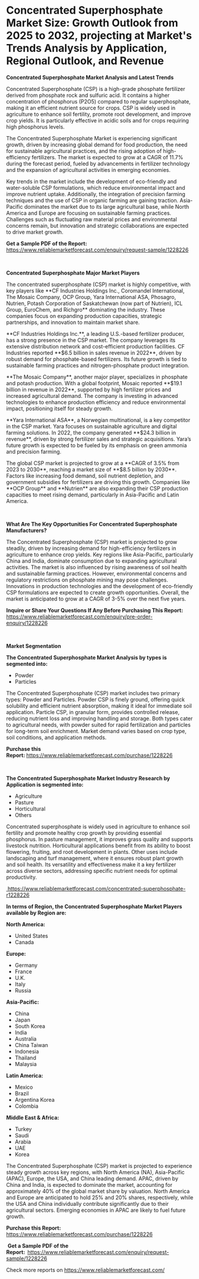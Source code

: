 <p><h1>Concentrated Superphosphate Market Size: Growth Outlook from 2025 to 2032, projecting at Market's Trends Analysis by Application, Regional Outlook, and Revenue</h1></p><p><strong>Concentrated Superphosphate Market Analysis and Latest Trends</strong></p>
<p><p>Concentrated Superphosphate (CSP) is a high-grade phosphate fertilizer derived from phosphate rock and sulfuric acid. It contains a higher concentration of phosphorus (P2O5) compared to regular superphosphate, making it an efficient nutrient source for crops. CSP is widely used in agriculture to enhance soil fertility, promote root development, and improve crop yields. It is particularly effective in acidic soils and for crops requiring high phosphorus levels.</p><p>The Concentrated Superphosphate Market is experiencing significant growth, driven by increasing global demand for food production, the need for sustainable agricultural practices, and the rising adoption of high-efficiency fertilizers. The market is expected to grow at a CAGR of 11.7% during the forecast period, fueled by advancements in fertilizer technology and the expansion of agricultural activities in emerging economies.</p><p>Key trends in the market include the development of eco-friendly and water-soluble CSP formulations, which reduce environmental impact and improve nutrient uptake. Additionally, the integration of precision farming techniques and the use of CSP in organic farming are gaining traction. Asia-Pacific dominates the market due to its large agricultural base, while North America and Europe are focusing on sustainable farming practices. Challenges such as fluctuating raw material prices and environmental concerns remain, but innovation and strategic collaborations are expected to drive market growth.</p></p>
<p><strong>Get a Sample PDF of the Report:&nbsp;</strong> <a href="https://www.reliablemarketforecast.com/enquiry/request-sample/1228226?utm_campaign=1110&utm_medium=2&utm_source=Github&utm_content=ia&utm_term=25012025&utm_id=concentrated-superphosphate">https://www.reliablemarketforecast.com/enquiry/request-sample/1228226</a></p>
<p>&nbsp;</p>
<p><strong>Concentrated Superphosphate Major Market Players</strong></p>
<p><p>The concentrated superphosphate (CSP) market is highly competitive, with key players like **CF Industries Holdings Inc., Coromandel International, The Mosaic Company, OCP Group, Yara International ASA, Phosagro, Nutrien, Potash Corporation of Saskatchewan (now part of Nutrien), ICL Group, EuroChem, and Richgro** dominating the industry. These companies focus on expanding production capacities, strategic partnerships, and innovation to maintain market share.</p><p>**CF Industries Holdings Inc.**, a leading U.S.-based fertilizer producer, has a strong presence in the CSP market. The company leverages its extensive distribution network and cost-efficient production facilities. CF Industries reported **$6.5 billion in sales revenue in 2022**, driven by robust demand for phosphate-based fertilizers. Its future growth is tied to sustainable farming practices and nitrogen-phosphate product integration.</p><p>**The Mosaic Company**, another major player, specializes in phosphate and potash production. With a global footprint, Mosaic reported **$19.1 billion in revenue in 2022**, supported by high fertilizer prices and increased agricultural demand. The company is investing in advanced technologies to enhance production efficiency and reduce environmental impact, positioning itself for steady growth.</p><p>**Yara International ASA**, a Norwegian multinational, is a key competitor in the CSP market. Yara focuses on sustainable agriculture and digital farming solutions. In 2022, the company generated **$24.3 billion in revenue**, driven by strong fertilizer sales and strategic acquisitions. Yara’s future growth is expected to be fueled by its emphasis on green ammonia and precision farming.</p><p>The global CSP market is projected to grow at a **CAGR of 3.5% from 2023 to 2030**, reaching a market size of **$8.5 billion by 2030**. Factors like increasing food demand, soil nutrient depletion, and government subsidies for fertilizers are driving this growth. Companies like **OCP Group** and **Nutrien** are also expanding their CSP production capacities to meet rising demand, particularly in Asia-Pacific and Latin America.</p></p>
<p>&nbsp;</p>
<p><strong>What Are The Key Opportunities For Concentrated Superphosphate Manufacturers?</strong></p>
<p><p>The Concentrated Superphosphate (CSP) market is projected to grow steadily, driven by increasing demand for high-efficiency fertilizers in agriculture to enhance crop yields. Key regions like Asia-Pacific, particularly China and India, dominate consumption due to expanding agricultural activities. The market is also influenced by rising awareness of soil health and sustainable farming practices. However, environmental concerns and regulatory restrictions on phosphate mining may pose challenges. Innovations in production technologies and the development of eco-friendly CSP formulations are expected to create growth opportunities. Overall, the market is anticipated to grow at a CAGR of 3-5% over the next five years.</p></p>
<p><strong>Inquire or Share Your Questions If Any Before Purchasing This Report:</strong> <a href="https://www.reliablemarketforecast.com/enquiry/pre-order-enquiry/1228226?utm_campaign=1110&utm_medium=2&utm_source=Github&utm_content=ia&utm_term=25012025&utm_id=concentrated-superphosphate">https://www.reliablemarketforecast.com/enquiry/pre-order-enquiry/1228226</a></p>
<p>&nbsp;</p>
<p><strong>Market Segmentation</strong></p>
<p><strong>The Concentrated Superphosphate Market Analysis by types is segmented into:</strong></p>
<p><ul><li>Powder</li><li>Particles</li></ul></p>
<p><p>The Concentrated Superphosphate (CSP) market includes two primary types: Powder and Particles. Powder CSP is finely ground, offering quick solubility and efficient nutrient absorption, making it ideal for immediate soil application. Particle CSP, in granular form, provides controlled release, reducing nutrient loss and improving handling and storage. Both types cater to agricultural needs, with powder suited for rapid fertilization and particles for long-term soil enrichment. Market demand varies based on crop type, soil conditions, and application methods.</p></p>
<p><strong>Purchase this Report:&nbsp;</strong><a href="https://www.reliablemarketforecast.com/purchase/1228226?utm_campaign=1110&utm_medium=2&utm_source=Github&utm_content=ia&utm_term=25012025&utm_id=concentrated-superphosphate">https://www.reliablemarketforecast.com/purchase/1228226</a></p>
<p>&nbsp;</p>
<p><strong>The Concentrated Superphosphate Market Industry Research by Application is segmented into:</strong></p>
<p><ul><li>Agriculture</li><li>Pasture</li><li>Horticultural</li><li>Others</li></ul></p>
<p><p>Concentrated superphosphate is widely used in agriculture to enhance soil fertility and promote healthy crop growth by providing essential phosphorus. In pasture management, it improves grass quality and supports livestock nutrition. Horticultural applications benefit from its ability to boost flowering, fruiting, and root development in plants. Other uses include landscaping and turf management, where it ensures robust plant growth and soil health. Its versatility and effectiveness make it a key fertilizer across diverse sectors, addressing specific nutrient needs for optimal productivity.</p></p>
<p><a href="https://www.reliablemarketforecast.com/concentrated-superphosphate-r1228226?utm_campaign=1110&utm_medium=2&utm_source=Github&utm_content=ia&utm_term=25012025&utm_id=concentrated-superphosphate">&nbsp;https://www.reliablemarketforecast.com/concentrated-superphosphate-r1228226</a></p>
<p><strong>In terms of Region, the Concentrated Superphosphate Market Players available by Region are:</strong></p>
<p>
    <p> <strong> North America: </strong>
        <ul>
            <li>United States</li>
            <li>Canada</li>
        </ul>
        </p> 
    <p> <strong> Europe: </strong>
        <ul>
            <li>Germany</li>
            <li>France</li>
            <li>U.K.</li>
            <li>Italy</li>
            <li>Russia</li>
        </ul>
        </p> 
    <p> <strong> Asia-Pacific: </strong>
        <ul>
            <li>China</li>
            <li>Japan</li>
            <li>South Korea</li>
            <li>India</li>
            <li>Australia</li>
            <li>China Taiwan</li>
            <li>Indonesia</li>
            <li>Thailand</li>
            <li>Malaysia</li>
        </ul>
        </p> 
    <p> <strong> Latin America: </strong>
        <ul>
            <li>Mexico</li>
            <li>Brazil</li>
            <li>Argentina Korea</li>
            <li>Colombia</li>
        </ul>
        </p> 
    <p> <strong> Middle East & Africa: </strong>
        <ul>
            <li>Turkey</li>
            <li>Saudi</li>
            <li>Arabia</li>
            <li>UAE</li>
            <li>Korea</li>
        </ul>
    </p>
    </p>
<p><p>The Concentrated Superphosphate (CSP) market is projected to experience steady growth across key regions, with North America (NA), Asia-Pacific (APAC), Europe, the USA, and China leading demand. APAC, driven by China and India, is expected to dominate the market, accounting for approximately 40% of the global market share by valuation. North America and Europe are anticipated to hold 25% and 20% shares, respectively, while the USA and China individually contribute significantly due to their agricultural sectors. Emerging economies in APAC are likely to fuel future growth.</p></p>
<p><strong>Purchase this Report: </strong><a href="https://www.reliablemarketforecast.com/purchase/1228226?utm_campaign=1110&utm_medium=2&utm_source=Github&utm_content=ia&utm_term=25012025&utm_id=concentrated-superphosphate">https://www.reliablemarketforecast.com/purchase/1228226</a></p>
<p>&nbsp;<strong>Get a Sample PDF of the Report:&nbsp;&nbsp;</strong><a href="https://www.reliablemarketforecast.com/enquiry/request-sample/1228226?utm_campaign=1110&utm_medium=2&utm_source=Github&utm_content=ia&utm_term=25012025&utm_id=concentrated-superphosphate">https://www.reliablemarketforecast.com/enquiry/request-sample/1228226</a></p>
<p><strong></strong></p>
<p>Check more reports on <a href="https://www.reliablemarketforecast.com/?utm_campaign=1110&utm_medium=2&utm_source=Github&utm_content=ia&utm_term=25012025&utm_id=concentrated-superphosphate">https://www.reliablemarketforecast.com/</a></p>